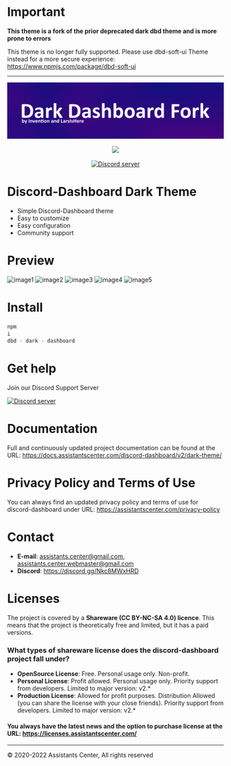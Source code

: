# Important

**This theme is a fork of the prior deprecated dark dbd theme and is more prone to errors**

This theme is no longer fully supported. Please use dbd-soft-ui Theme instead for a more secure experience:<br/>https://www.npmjs.com/package/dbd-soft-ui


---


![Banner](./DarkBanner2.png)

<p align="center"><img src="https://nodei.co/npm/dbd-dark-dasboard.png"></p>
<p align="center"><a href="https://discord.gg/Nkc8MWxHRD"> <img src="https://discordapp.com/api/guilds/803034737261936670/widget.png" alt="Discord server"/></a></p>

# Discord-Dashboard Dark Theme

- Simple Discord-Dashboard theme
- Easy to customize
- Easy configuration
- Community support

# Preview

![image1](https://i.imgur.com/33sk9Gi.png)
![image2](https://imgur.com/2Lu0dtH.png)
![image3](https://imgur.com/cryZKZh.png)
![image4](https://i.imgur.com/BSYQiXW.png)
![image5](https://i.imgur.com/cZmoHl9.png)

# Install

```js
npm
i
dbd - dark - dashboard
```

# Get help

Join our Discord Support Server

<a href="https://discord.gg/Nkc8MWxHRD"> <img src="https://discordapp.com/api/guilds/803034737261936670/widget.png" alt="Discord server"/></a>

# Documentation

Full and continuously updated project documentation can be found at the URL: https://docs.assistantscenter.com/discord-dashboard/v2/dark-theme/
# Privacy Policy and Terms of Use

You can always find an updated privacy policy and terms of use for discord-dashboard under
URL: https://assistantscenter.com/privacy-policy

# Contact

- **E-mail**: assistants.center@gmail.com, assistants.center.webmaster@gmail.com
- **Discord**: https://discord.gg/Nkc8MWxHRD

# Licenses

The project is covered by a **Shareware (CC BY-NC-SA 4.0) licence**. This means that the project is theoretically free
and limited, but it has a paid versions.

### What types of shareware license does the discord-dashboard project fall under?

- **OpenSource License**: Free. Personal usage only. Non-profit.
- **Personal License**: Profit allowed. Personal usage only. Priority support from developers. Limited to major version:
  v2.*
- **Production License**: Allowed for profit purposes. Distribution Allowed (you can share the license with your close
  friends). Priority support from developers. Limited to major version: v2.*

#### You always have the latest news and the option to purchase license at the URL: https://licenses.assistantscenter.com/

<hr>

© 2020-2022 Assistants Center, All rights reserved
